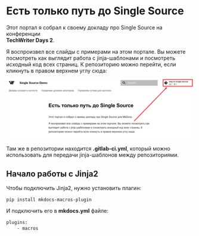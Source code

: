 # Есть только путь до Single Source

Этот портал я собрал к своему докладу про Single Source на конференции <br> **TechWriter Days 2**. 

Я воспроизвел все слайды с примерами на этом портале. Вы можете посмотреть как выглядит работа с jinja-шаблонами и посмотреть исходный код всех страниц. К репозиторию можно перейти, если кликнуть в правом верхнем углу сюда:

![1](./images/1.png)

Там же в репозитории находится **.gitlab-ci.yml**, который можно использовать для передачи jinja-шаблонов между репозиториями.

## Начало работы с Jinja2

Чтобы подключить Jinja2, нужно установить плагин:

```
pip install mkdocs-macros-plugin
```

И подключить его в **mkdocs.yml** файле:

```
plugins:
    - macros
```